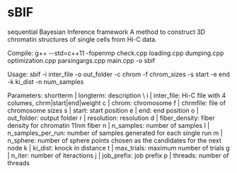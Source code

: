# sBIF
sequential Bayesian Inference framework
A method to construct 3D chromatin structures of single cells from Hi-C data.

Compile: g++ --std=c++11 -fopenmp check.cpp loading.cpp dumping.cpp optimization.cpp parsingargs.cpp main.cpp -o sbif

Usage: sbif -i inter_file -o out_folder -c chrom -f chrom_sizes -s start -e end -k ki_dist -n num_samples

Parameters: shortterm | longterm: description  \\
    i | inter_file:  Hi-C file with 4 columes, chrm|start|end|weight 
    c | chrom: chromosome
    f | chrmfile: file of chromosome sizes
    s | start: start position
    e | end: end position
    o | out_folder: output folder
    r | resolution: resolution
    d | fiber_density: fiber density for chromatin 11nm fiber 
    n | n_samples: number of samples
    l | n_samples_per_run: number of samples generated for each single run
    m | n_sphere: number of sphere points chosen as the candidates for the next node
    k | ki_dist: knock in distance
    t | max_trials: maximum number of trials
    g | n_iter: number of iteractions
    j | job_prefix: job prefix 
    p | threads: number of threads 

